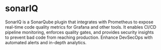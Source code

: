 # sonarIQ
SonarIQ is a SonarQube plugin that integrates with Prometheus to expose real-time code quality metrics for Grafana and other tools. It enables CI/CD pipeline monitoring, enforces quality gates, and provides security insights to prevent bad code from reaching production. Enhance DevSecOps with automated alerts and in-depth analytics.
